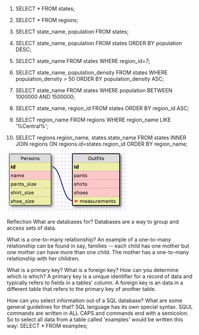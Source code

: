 
1. SELECT * FROM states;       

2. SELECT * FROM regions;

3. SELECT state_name, population FROM states;  

4. SELECT state_name, population FROM states ORDER BY population DESC; 

5. SELECT state_name FROM states WHERE region_id=7;

6. SELECT state_name, population_density FROM states WHERE population_density > 50 ORDER BY population_density ASC;

7. SELECT state_name FROM states WHERE population BETWEEN 1000000 AND 1500000;

8. SELECT state_name, region_id FROM states ORDER BY region_id ASC;  

9. SELECT region_name FROM regions WHERE region_name LIKE '%Central%';

10. SELECT regions.region_name, states.state_name FROM states INNER JOIN regions ON regions.id=states.region_id ORDER BY region_name;

![table image](https://github.com/AlanaFarkas/Phase-0/blob/master/week-8/database-intro/connected_tables.png)



Reflection
What are databases for?
Databases are a way to group and access sets of data.

What is a one-to-many relationship?
An example of a one-to-many relationship can be found in say, families -- each child has one mother but one mother can have more than one child. The mother has a one-to-many relationship with her children.

What is a primary key? What is a foreign key? How can you determine which is which?
A primary key is a unique identifier for a record of data and typically refers to fields in a tables' column. A foreign key is an data in a different table that refers to the primary key of another table.

How can you select information out of a SQL database? What are some general guidelines for that?
SQL language has its own special syntax. SQUL commands are written in ALL CAPS and commands end with a semicolon. So to select all data from a table called 'examples' would be written this way: SELECT * FROM examples;
           
